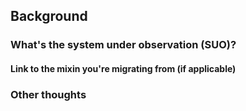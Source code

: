 <!--

Use this PR template when submitting a new example polly package. Context and
suggested step-by-step instructions are at
https://github.com/pollypkg/polly/blob/main/CONTRIBUTING.md#Exploration-by-example

Please make sure to fill out the "background" section. For everything else,
uncomment and answer whichever prompts you find helpful.

Don't feel limited by the prompts - please, answer any you find useful!
-->

## Background

### What's the system under observation (SUO)?

<!-- 
e.g. etcd, kubernetes, ceph, linux node via Prometheus node exporter
-->

#### Link to the mixin you're migrating from (if applicable)

<!-- 

#### What kind of parameters do you think it makes sense for this pop to take? Why?

#### How did you decide whether it was worth making particular queries into reusable signals?

#### Which part of the polly spec was most confusing to work with? If you figured it out, what did you see that helpd you figure it out?

#### Is there anything about observing the SUO that the polly schema did not allow you to express in the pop?

-->

### Other thoughts

<!--
Use this space to drop in whatever other relevant thoughts you may have!
-->